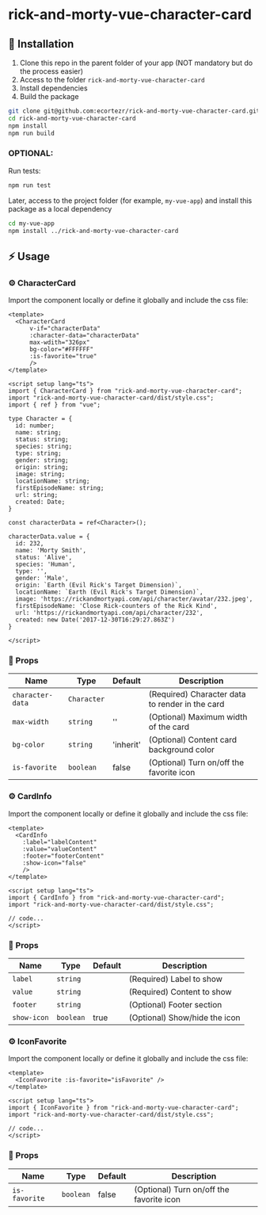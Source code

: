 # rick-and-morty-vue-character-card

## 🚀 Installation

1. Clone this repo in the parent folder of your app (NOT mandatory but do the process easier)
2. Access to the folder `rick-and-morty-vue-character-card`
3. Install dependencies
4. Build the package

```bash
git clone git@github.com:ecortezr/rick-and-morty-vue-character-card.git
cd rick-and-morty-vue-character-card
npm install
npm run build
```
### OPTIONAL:

Run tests:

```sh
npm run test
```

Later, access to the project folder (for example, `my-vue-app`) and install this package as a local dependency


```bash
cd my-vue-app
npm install ../rick-and-morty-vue-character-card
```

## ⚡ Usage

### ⚙️ CharacterCard

Import the component locally or define it globally and include the css file:

```vue
<template>
  <CharacterCard
      v-if="characterData"
      :character-data="characterData"
      max-wdith="326px"
      bg-color="#FFFFFF"
      :is-favorite="true"
      />
</template>

<script setup lang="ts">
import { CharacterCard } from "rick-and-morty-vue-character-card";
import "rick-and-morty-vue-character-card/dist/style.css";
import { ref } from "vue";

type Character = {
  id: number;
  name: string;
  status: string;
  species: string;
  type: string;
  gender: string;
  origin: string;
  image: string;
  locationName: string;
  firstEpisodeName: string;
  url: string;
  created: Date;
}

const characterData = ref<Character>();

characterData.value = {
  id: 232,
  name: 'Morty Smith',
  status: 'Alive',
  species: 'Human',
  type: '',
  gender: 'Male',
  origin: `Earth (Evil Rick's Target Dimension)`,
  locationName: `Earth (Evil Rick's Target Dimension)`,
  image: 'https://rickandmortyapi.com/api/character/avatar/232.jpeg',
  firstEpisodeName: 'Close Rick-counters of the Rick Kind',
  url: 'https://rickandmortyapi.com/api/character/232',
  created: new Date('2017-12-30T16:29:27.863Z')
}

</script>
```

### 📃 Props

| Name       | Type               | Default | Description                        |
| ---------- | ------------------ | ------- | ---------------------------------- |
| `character-data`    | `Character` |         | (Required) Character data to render in the card                     |
| `max-width`    | `string`           | '' | (Optional) Maximum width of the card   |
| `bg-color`    | `string`           | 'inherit' | (Optional) Content card background color    |
| `is-favorite` | `boolean`          | false   | (Optional) Turn on/off the favorite icon |

### ⚙️ CardInfo

Import the component locally or define it globally and include the css file:

```vue
<template>
  <CardInfo
    :label="labelContent"
    :value="valueContent"
    :footer="footerContent"
    :show-icon="false"
    />
</template>

<script setup lang="ts">
import { CardInfo } from "rick-and-morty-vue-character-card";
import "rick-and-morty-vue-character-card/dist/style.css";

// code...
</script>
```

### 📃 Props

| Name       | Type               | Default | Description                        |
| ---------- | ------------------ | ------- | ---------------------------------- |
| `label`    | `string`  |         | (Required) Label to show                     |
| `value`    | `string` |         | (Required) Content to show                   |
| `footer`    | `string`           |  | (Optional) Footer section   |
| `show-icon` | `boolean`          | true   | (Optional) Show/hide the icon |

### ⚙️ IconFavorite

Import the component locally or define it globally and include the css file:

```vue
<template>
  <IconFavorite :is-favorite="isFavorite" />
</template>

<script setup lang="ts">
import { IconFavorite } from "rick-and-morty-vue-character-card";
import "rick-and-morty-vue-character-card/dist/style.css";

// code...
</script>
```

### 📃 Props

| Name       | Type               | Default | Description                        |
| ---------- | ------------------ | ------- | ---------------------------------- |
| `is-favorite` | `boolean`          | false   | (Optional) Turn on/off the favorite icon |
